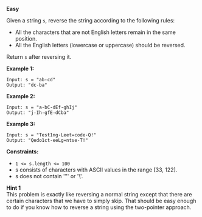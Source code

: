 **Easy**

Given a string `s`, reverse the string according to the following rules:

- All the characters that are not English letters remain in the same position.
- All the English letters (lowercase or uppercase) should be reversed.

Return `s` after reversing it.

 

**Example 1:**
```
Input: s = "ab-cd"
Output: "dc-ba"
```
**Example 2:**
```
Input: s = "a-bC-dEf-ghIj"
Output: "j-Ih-gfE-dCba"
```
**Example 3:**
```
Input: s = "Test1ng-Leet=code-Q!"
Output: "Qedo1ct-eeLg=ntse-T!"
```

**Constraints:**

- `1 <= s.length <= 100`
- s consists of characters with ASCII values in the range [33, 122].
- s does not contain '\"' or '\\'.

**Hint 1**  
This problem is exactly like reversing a normal string except that there are certain characters that we have to simply skip. That should be easy enough to do if you know how to reverse a string using the two-pointer approach.
